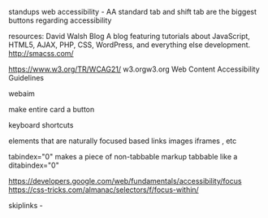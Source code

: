 standups 
web accessibility - AA standard 
tab and shift tab are the biggest buttons regarding accessibility 

resources:
David Walsh Blog
A blog featuring tutorials about JavaScript, HTML5, AJAX, PHP, CSS, WordPress, 
and everything else development.
http://smacss.com/


https://www.w3.org/TR/WCAG21/
w3.orgw3.org
Web Content Accessibility Guidelines

webaim

make entire card a button

keyboard shortcuts

elements that are naturally focused based 
links images iframes , etc

tabindex="0"
makes a piece of non-tabbable markup tabbable like a ditabindex="0"

https://developers.google.com/web/fundamentals/accessibility/focus
https://css-tricks.com/almanac/selectors/f/focus-within/

skiplinks - 
